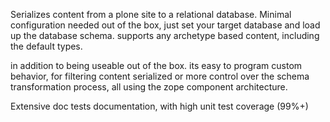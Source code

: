 Serializes content from a plone site to a relational database. Minimal configuration needed out of the box, just set your target database and load up the database schema. supports any archetype based content, including the default types.

in addition to being useable out of the box. its easy to program custom behavior, for filtering content serialized or  more control over the schema transformation process, all using the zope component architecture.

Extensive doc tests documentation, with high unit test coverage (99%+)